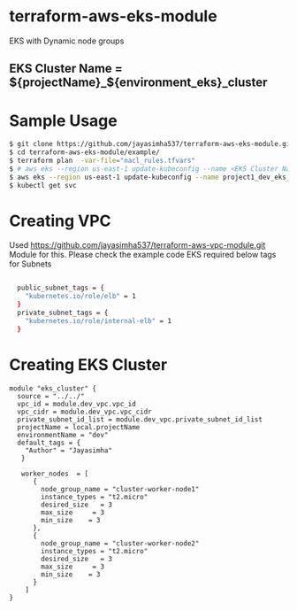 # terraform-aws-eks-module
EKS with Dynamic node groups
## EKS Cluster Name = ${projectName}_${environment_eks}_cluster
# Sample Usage
```sh
$ git clone https://github.com/jayasimha537/terraform-aws-eks-module.git
$ cd terraform-aws-eks-module/example/
$ terraform plan  -var-file="nacl_rules.tfvars"
$ # aws eks --region us-east-1 update-kubeconfig --name <EKS Cluster Name>
$ aws eks --region us-east-1 update-kubeconfig --name project1_dev_eks_cluster
$ kubectl get svc
```

# Creating VPC 
Used https://github.com/jayasimha537/terraform-aws-vpc-module.git Module for this. Please check the example code
EKS required below tags for Subnets
```sh

  public_subnet_tags = {
    "kubernetes.io/role/elb" = 1
  }
  private_subnet_tags = {
    "kubernetes.io/role/internal-elb" = 1
  }
```
# Creating EKS Cluster
```Sh
module "eks_cluster" {
  source = "../../"
  vpc_id = module.dev_vpc.vpc_id
  vpc_cidr = module.dev_vpc.vpc_cidr
  private_subnet_id_list = module.dev_vpc.private_subnet_id_list
  projectName = local.projectName
  environmentName = "dev"
  default_tags = {
    "Author" = "Jayasimha"
   }
   
   worker_nodes  = [
      {
        node_group_name = "cluster-worker-node1"
        instance_types = "t2.micro"
        desired_size   = 3
        max_size     = 3
        min_size    = 3
      },
      {
        node_group_name = "cluster-worker-node2"
        instance_types = "t2.micro"
        desired_size   = 3
        max_size     = 3
        min_size    = 3
      }
    ]
}
```


